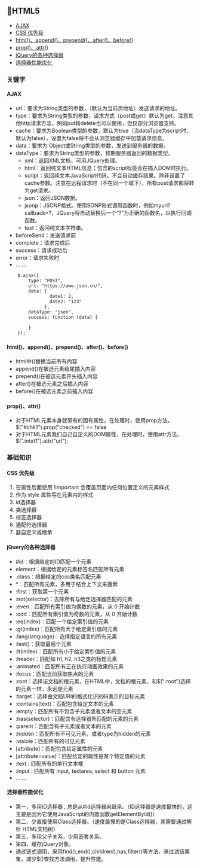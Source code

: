 ## 📄HTML5


  * [AJAX](#ajax)
  * [CSS 优先级](#css-%E4%BC%98%E5%85%88%E7%BA%A7)
  * [html()、append()、prepend()、after()、before()](#htmlappendprependafterbefore)
  * [prop()、attr()](#propattr)
  * [jQuery的各种选择器](#jquery%E7%9A%84%E5%90%84%E7%A7%8D%E9%80%89%E6%8B%A9%E5%99%A8)
  * [选择器性能优化](#%E9%80%89%E6%8B%A9%E5%99%A8%E6%80%A7%E8%83%BD%E4%BC%98%E5%8C%96)

### 关键字
#### AJAX 
+ url：要求为String类型的参数，（默认为当前页地址）发送请求的地址。
+ type：要求为String类型的参数，请求方式（post或get）默认为get。注意其他http请求方法，例如put和delete也可以使用，但仅部分浏览器支持。
+ cache：要求为Boolean类型的参数，默认为true（当dataType为script时，默认为false），设置为false将不会从浏览器缓存中加载请求信息。
+ data：要求为 Object或String类型的参数，发送到服务器的数据。
+ dataType：要求为String类型的参数，预期服务器返回的数据类型。
  + xml：返回XML文档，可用JQuery处理。
  + html：返回纯文本HTML信息；包含的script标签会在插入DOM时执行。
  + script：返回纯文本JavaScript代码。不会自动缓存结果。除非设置了cache参数。注意在远程请求时（不在同一个域下），所有post请求都将转为get请求。
  + json：返回JSON数据。
  + jsonp：JSONP格式。使用SONP形式调用函数时，例如myurl?callback=?，JQuery将自动替换后一个“?”为正确的函数名，以执行回调函数。
  + text：返回纯文本字符串。
+ beforeSend：发送请求前
+ complete：请求完成后
+ success：请求成功后
+ error：请求失败时
+ ... ...
```
    $.ajax({
        type: "POST",
        url: "https://www.json.cn/",
        data: { 
                date1: 2, 
                date2: "123"
              },
        dataType: "json",
        success: function (data) {
          
        }
    });
```

#### html()、append()、prepend()、after()、before()
+ html中()替换当前所有内容
+ append()在被选元素结尾插入内容
+ prepend()在被选元素开头插入内容
+ after()在被选元素之后插入内容
+ before()在被选元素之前插入内容

#### prop()、attr() 
+ 对于HTML元素本身就带有的固有属性，在处理时，使用prop方法。   $("#chk1").prop("checked") == false
+ 对于HTML元素我们自己自定义的DOM属性，在处理时，使用attr方法。   $(".intxt1").attr("url");

### 基础知识
#### CSS 优先级
1. 在属性后面使用 !important 会覆盖页面内任何位置定义的元素样式
2. 作为 style 属性写在元素内的样式
3. id选择器
4. 类选择器
5. 标签选择器
6. 通配符选择器
7. 器自定义或继承

#### jQuery的各种选择器
+ #id：根据给定的ID匹配一个元素
+ element：根据给定的元素标签名匹配所有元素
+ .class：根据给定的css类名匹配元素
+ \*：匹配所有元素，多用于结合上下文来搜索
+ :first：获取第一个元素
+ :not(selector)：去除所有与给定选择器匹配的元素
+ :even：匹配所有索引值为偶数的元素，从 0 开始计数
+ :odd：匹配所有索引值为奇数的元素，从 0 开始计数
+ :eq(index)：匹配一个给定索引值的元素
+ :gt(index)：匹配所有大于给定索引值的元素
+ :lang(language)：选择指定语言的所有元素
+ :last()：获取最后个元素
+ :lt(index)：匹配所有小于给定索引值的元素
+ :header：匹配如 h1, h2, h3之类的标题元素
+ :animated：匹配所有正在执行动画效果的元素
+ :focus：匹配当前获取焦点的元素
+ :root：选择该文档的根元素，在HTML中，文档的根元素，和$(":root")选择的元素一样，永远是<html>元素
+ :target：选择由文档URI的格式化识别码表示的目标元素
+ :contains(text)：匹配包含给定文本的元素
+ :empty：匹配所有不包含子元素或者文本的空元素
+ :has(selector)：匹配含有选择器所匹配的元素的元素
+ :parent：匹配含有子元素或者文本的元素
+ :hidden：匹配所有不可见元素，或者type为hidden的元素
+ :visible：匹配所有的可见元素
+ [attribute]：匹配包含给定属性的元素
+ [attribute=value]：匹配给定的属性是某个特定值的元素
+ :text : 匹配所有的单行文本框
+ :input : 匹配所有 input, textarea, select 和 button 元素
+ ... ...

#### 选择器性能优化
+ 第一，多用ID选择器 , 总是从#id选择器来继承。（ID选择器是速度最快的，这主要是因为它使用JavaScript的内置函数getElementById()）
+ 第二，少直接使用Class选择器。（速度最慢的是Class选择器，其需要通过解析 HTML文档树）
+ 第三，多用父子关系，少用嵌套关系。
+ 第四，缓存jQuery对象。
+ 通过链式调用，采用find(),end(),children(),has,filter()等方法，来过滤结果集，减少$()查找方法调用，提升性能。



